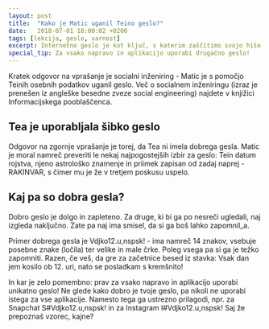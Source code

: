 ```yaml
---
layout: post
title:  "Kako je Matic uganil Teino geslo?"
date:   2018-07-01 18:00:02 +0200
tags: [lekcija, geslo, varnost]
excerpt: Internetno geslo je kot ključ, s katerim zaščitimo svojo hišo. Če je vaše geslo šibko, imajo nepridipravi lažji dostop do vaših podatkov!
special_tip: Za vsako napravo in aplikacijo uporabi drugačno geslo!
---
```


Kratek odgovor na vprašanje je socialni inženiring - Matic je s pomočjo Teinih osebnih podatkov uganil geslo. Več o socialnem inženiringu (izraz je prenešen iz angleške besedne zveze social engineering) najdete v knjižici Informacijskega pooblaščenca.

## Tea je uporabljala šibko geslo
Odgovor na zgornje vprašanje je torej, da Tea ni imela dobrega gesla. Matic je moral namreč preveriti le nekaj najpogostejših izbir za geslo: Tein datum rojstva, njeno astrološko znamenje in priimek zapisan od zadaj naprej - RAKINVAR, s čimer mu je že v tretjem poskusu uspelo.

## Kaj pa so dobra gesla?
Dobro geslo je dolgo in zapleteno. Za druge, ki bi ga po nesreči ugledali, naj izgleda naključno. Zate pa naj ima smisel, da si ga boš lahko zapomnil_a.

Primer dobrega gesla je Vdjko12.u,nspsk! - ima namreč 14 znakov, vsebuje posebne znake (ločila) ter velike in male črke. Poleg vsega pa si ga je težko zapomniti. Razen, če veš, da gre za začetnice besed iz stavka: Vsak dan jem kosilo ob 12. uri, nato se posladkam s kremšnito!

In kar je zelo pomembno: prav za vsako napravo in aplikacijo uporabi unikatno geslo!
Ne glede kako dobro je tvoje geslo, pa nikoli ne uporabi istega za vse aplikacije. Namesto tega ga ustrezno prilagodi, npr. za Snapchat S#Vdjko12.u,nspsk! in za Instagram I#Vdjko12.u,nspsk! Saj že prepoznaš vzorec, kajne?
